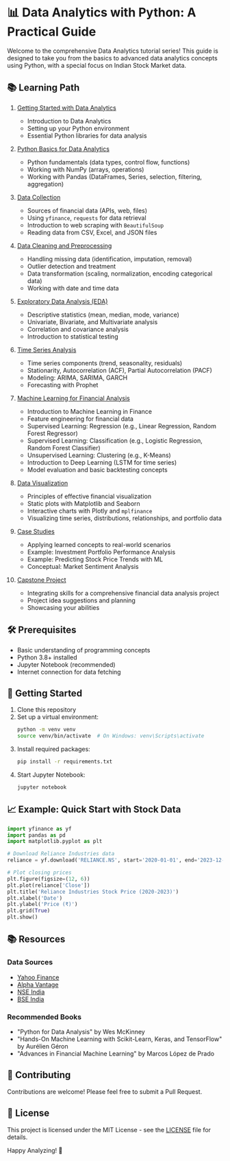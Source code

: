 # 📊 Data Analytics with Python: A Practical Guide

Welcome to the comprehensive Data Analytics tutorial series! This guide is designed to take you from the basics to advanced data analytics concepts using Python, with a special focus on Indian Stock Market data.

## 📚 Learning Path

1.  [Getting Started with Data Analytics](./1-getting-started/README.md)
    *   Introduction to Data Analytics
    *   Setting up your Python environment
    *   Essential Python libraries for data analysis

2.  [Python Basics for Data Analytics](./2-python-basics/README.md)
    *   Python fundamentals (data types, control flow, functions)
    *   Working with NumPy (arrays, operations)
    *   Working with Pandas (DataFrames, Series, selection, filtering, aggregation)

3.  [Data Collection](./3-data-collection/README.md)
    *   Sources of financial data (APIs, web, files)
    *   Using `yfinance`, `requests` for data retrieval
    *   Introduction to web scraping with `BeautifulSoup`
    *   Reading data from CSV, Excel, and JSON files

4.  [Data Cleaning and Preprocessing](./4-data-cleaning/README.md)
    *   Handling missing data (identification, imputation, removal)
    *   Outlier detection and treatment
    *   Data transformation (scaling, normalization, encoding categorical data)
    *   Working with date and time data

5.  [Exploratory Data Analysis (EDA)](./5-exploratory-data-analysis/README.md)
    *   Descriptive statistics (mean, median, mode, variance)
    *   Univariate, Bivariate, and Multivariate analysis
    *   Correlation and covariance analysis
    *   Introduction to statistical testing

6.  [Time Series Analysis](./6-time-series-analysis/README.md)
    *   Time series components (trend, seasonality, residuals)
    *   Stationarity, Autocorrelation (ACF), Partial Autocorrelation (PACF)
    *   Modeling: ARIMA, SARIMA, GARCH
    *   Forecasting with Prophet

7.  [Machine Learning for Financial Analysis](./7-machine-learning/README.md)
    *   Introduction to Machine Learning in Finance
    *   Feature engineering for financial data
    *   Supervised Learning: Regression (e.g., Linear Regression, Random Forest Regressor)
    *   Supervised Learning: Classification (e.g., Logistic Regression, Random Forest Classifier)
    *   Unsupervised Learning: Clustering (e.g., K-Means)
    *   Introduction to Deep Learning (LSTM for time series)
    *   Model evaluation and basic backtesting concepts

8.  [Data Visualization](./8-visualization/README.md)
    *   Principles of effective financial visualization
    *   Static plots with Matplotlib and Seaborn
    *   Interactive charts with Plotly and `mplfinance`
    *   Visualizing time series, distributions, relationships, and portfolio data

9.  [Case Studies](./9-case-studies/README.md)
    *   Applying learned concepts to real-world scenarios
    *   Example: Investment Portfolio Performance Analysis
    *   Example: Predicting Stock Price Trends with ML
    *   Conceptual: Market Sentiment Analysis

10. [Capstone Project](./10-capstone-project/README.md)
    *   Integrating skills for a comprehensive financial data analysis project
    *   Project idea suggestions and planning
    *   Showcasing your abilities

## 🛠️ Prerequisites

- Basic understanding of programming concepts
- Python 3.8+ installed
- Jupyter Notebook (recommended)
- Internet connection for data fetching

## 🚀 Getting Started

1. Clone this repository
2. Set up a virtual environment:
   ```bash
   python -m venv venv
   source venv/bin/activate  # On Windows: venv\Scripts\activate
   ```
3. Install required packages:
   ```bash
   pip install -r requirements.txt
   ```
4. Start Jupyter Notebook:
   ```bash
   jupyter notebook
   ```

## 📈 Example: Quick Start with Stock Data

```python
import yfinance as yf
import pandas as pd
import matplotlib.pyplot as plt

# Download Reliance Industries data
reliance = yf.download('RELIANCE.NS', start='2020-01-01', end='2023-12-31')

# Plot closing prices
plt.figure(figsize=(12, 6))
plt.plot(reliance['Close'])
plt.title('Reliance Industries Stock Price (2020-2023)')
plt.xlabel('Date')
plt.ylabel('Price (₹)')
plt.grid(True)
plt.show()
```

## 📚 Resources

### Data Sources
- [Yahoo Finance](https://finance.yahoo.com/)
- [Alpha Vantage](https://www.alphavantage.co/)
- [NSE India](https://www1.nseindia.com/)
- [BSE India](https://www.bseindia.com/)

### Recommended Books
- "Python for Data Analysis" by Wes McKinney
- "Hands-On Machine Learning with Scikit-Learn, Keras, and TensorFlow" by Aurélien Géron
- "Advances in Financial Machine Learning" by Marcos López de Prado

## 🤝 Contributing

Contributions are welcome! Please feel free to submit a Pull Request.

## 📄 License

This project is licensed under the MIT License - see the [LICENSE](LICENSE) file for details.

Happy Analyzing! 🚀
